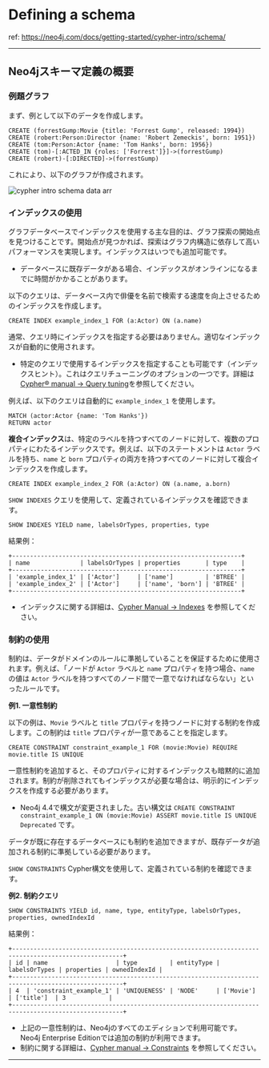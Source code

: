 # Defining a schema

ref: <https://neo4j.com/docs/getting-started/cypher-intro/schema/>

---

## Neo4jスキーマ定義の概要

### 例題グラフ

まず、例として以下のデータを作成します。

```cypher
CREATE (forrestGump:Movie {title: 'Forrest Gump', released: 1994})
CREATE (robert:Person:Director {name: 'Robert Zemeckis', born: 1951})
CREATE (tom:Person:Actor {name: 'Tom Hanks', born: 1956})
CREATE (tom)-[:ACTED_IN {roles: ['Forrest']}]->(forrestGump)
CREATE (robert)-[:DIRECTED]->(forrestGump)
```

これにより、以下のグラフが作成されます。

![cypher intro schema data arr](https://neo4j.com/docs/getting-started/_images/cypher-intro-schema-data-arr.svg)

### インデックスの使用

グラフデータベースでインデックスを使用する主な目的は、グラフ探索の開始点を見つけることです。開始点が見つかれば、探索はグラフ内構造に依存して高いパフォーマンスを実現します。インデックスはいつでも追加可能です。

* データベースに既存データがある場合、インデックスがオンラインになるまでに時間がかかることがあります。

以下のクエリは、データベース内で俳優を名前で検索する速度を向上させるためのインデックスを作成します。

```cypher
CREATE INDEX example_index_1 FOR (a:Actor) ON (a.name)
```

通常、クエリ時にインデックスを指定する必要はありません。適切なインデックスが自動的に使用されます。

* 特定のクエリで使用するインデックスを指定することも可能です（インデックスヒント）。これはクエリチューニングのオプションの一つです。詳細は[Cypher® manual → Query tuning](https://neo4j.com/docs/cypher-manual/current/query-tuning)を参照してください。

例えば、以下のクエリは自動的に `example_index_1` を使用します。

```cypher
MATCH (actor:Actor {name: 'Tom Hanks'})
RETURN actor
```

**複合インデックス**は、特定のラベルを持つすべてのノードに対して、複数のプロパティにわたるインデックスです。例えば、以下のステートメントは `Actor` ラベルを持ち、`name` と `born` プロパティの両方を持つすべてのノードに対して複合インデックスを作成します。

```cypher
CREATE INDEX example_index_2 FOR (a:Actor) ON (a.name, a.born)
```

`SHOW INDEXES` クエリを使用して、定義されているインデックスを確認できます。

```cypher
SHOW INDEXES YIELD name, labelsOrTypes, properties, type
```

結果例：

```
+----------------------------------------------------------------+
| name              | labelsOrTypes | properties       | type    |
+----------------------------------------------------------------+
| 'example_index_1' | ['Actor']     | ['name']         | 'BTREE' |
| 'example_index_2' | ['Actor']     | ['name', 'born'] | 'BTREE' |
+----------------------------------------------------------------+
```

* インデックスに関する詳細は、[Cypher Manual → Indexes](https://neo4j.com/docs/cypher-manual/current/indexes-for-search-performance#indexes-types-and-limitations) を参照してください。

### 制約の使用

制約は、データがドメインのルールに準拠していることを保証するために使用されます。例えば、「ノードが `Actor` ラベルと `name` プロパティを持つ場合、`name` の値は `Actor` ラベルを持つすべてのノード間で一意でなければならない」といったルールです。

**例1. 一意性制約**

以下の例は、`Movie` ラベルと `title` プロパティを持つノードに対する制約を作成します。この制約は `title` プロパティが一意であることを指定します。

```cypher
CREATE CONSTRAINT constraint_example_1 FOR (movie:Movie) REQUIRE movie.title IS UNIQUE
```

一意性制約を追加すると、そのプロパティに対するインデックスも暗黙的に追加されます。制約が削除されてもインデックスが必要な場合は、明示的にインデックスを作成する必要があります。

* Neo4j 4.4で構文が変更されました。古い構文は `CREATE CONSTRAINT constraint_example_1 ON (movie:Movie) ASSERT movie.title IS UNIQUE Deprecated` です。

データが既に存在するデータベースにも制約を追加できますが、既存データが追加される制約に準拠している必要があります。

`SHOW CONSTRAINTS` Cypher構文を使用して、定義されている制約を確認できます。

**例2. 制約クエリ**

```cypher
SHOW CONSTRAINTS YIELD id, name, type, entityType, labelsOrTypes, properties, ownedIndexId
```

結果例：

```
+-----------------------------------------------------------------------------------------------------+
| id | name                   | type         | entityType | labelsOrTypes | properties | ownedIndexId |
+-----------------------------------------------------------------------------------------------------+
| 4  | 'constraint_example_1' | 'UNIQUENESS' | 'NODE'     | ['Movie']     | ['title']  | 3            |
+-----------------------------------------------------------------------------------------------------+
```

* 上記の一意性制約は、Neo4jのすべてのエディションで利用可能です。Neo4j Enterprise Editionでは追加の制約が利用できます。
* 制約に関する詳細は、[Cypher manual → Constraints](https://neo4j.com/docs/cypher-manual/current/constraints) を参照してください。

---
